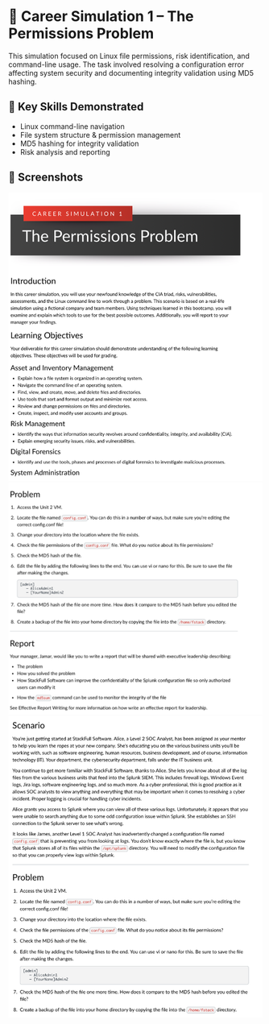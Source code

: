 # 🧩 Career Simulation 1 – The Permissions Problem

This simulation focused on Linux file permissions, risk identification, and command-line usage. The task involved resolving a configuration error affecting system security and documenting integrity validation using MD5 hashing.

## 🧠 Key Skills Demonstrated
- Linux command-line navigation
- File system structure & permission management
- MD5 hashing for integrity validation
- Risk analysis and reporting

## 📸 Screenshots
![Permissions Problem 1](./Permissions-Problem-1.png)
![Permissions Problem 2](./Permissions-Problem-2.png)
![Permissions Problem 3](./Permissions-Problem-3.png)

